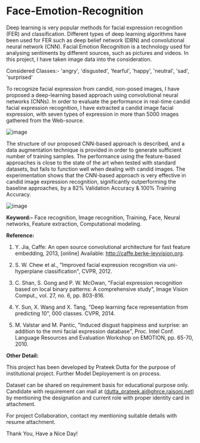 # Face-Emotion-Recognition

Deep learning is very popular methods for facial expression recognition (FER) and classification. Different types of deep learning algorithms have been used for FER such as deep belief network (DBN) and convolutional neural network (CNN). Facial Emotion Recognition is a technology used for analysing sentiments by different sources, such as pictures and videos. In this project, I have taken image data into the consideration. 

Considered Classes:- 'angry', 'disgusted', 'fearful', 'happy', 'neutral', 'sad', 'surprised'

To recognize facial expression from candid, non-posed images, I have proposed a deep-learning based approach using convolutional neural networks (CNNs). In order to evaluate the performance in real-time candid facial expression recognition, I have extracted a candid image facial expression, with seven types of expression in more than 5000 images gathered from the Web-source.

![image](https://user-images.githubusercontent.com/62097113/144572032-441fe2fa-bc77-4a3e-a2e1-bd872af45616.png)

The structure of our proposed CNN-based approach is described, and a data augmentation technique is provided in order to generate sufficient number of training samples. The performance using the feature-based approaches is close to the state of the art when tested with standard datasets, but fails to function well when dealing with candid images. The experimentation shows that the CNN-based approach is very effective in candid image expression recognition, significantly outperforming the baseline approaches, by a 82% Validation Accuracy & 100% Training Accuracy.


![image](https://user-images.githubusercontent.com/62097113/144571944-bf7569eb-dd85-431c-9e56-f8ceff01882c.png)

**Keyword:-** Face recognition, Image recognition, Training, Face, Neural networks, Feature extraction, Computational modeling.

**Reference:**

1. Y. Jia, Caffe: An open source convolutional architecture for fast feature embedding, 2013, [online] Available: http://caffe.berke-leyvision.org.

2. S. W. Chew et al., "Improved facial expression recognition via uni-hyperplane classification", CVPR, 2012.

3. C. Shan, S. Gong and P. W. McOwan, "Facial expression recognition based on local binary patterns: A comprehensive study", Image Vision Comput., vol. 27, no. 6, pp. 803-816.

4. Y. Sun, X. Wang and X. Tang, "Deep learning face representation from predicting 10", 000 classes. CVPR, 2014.

5. M. Valstar and M. Pantic, "Induced disgust happiness and surprise: an addition to the mmi facial expression database", Proc. Intel Conf. Language Resources and Evaluation Workshop on EMOTION, pp. 65-70, 2010.

**Other Detail:**

This project has been developed by Prateek Dutta for the purpose of institutional project. Further Model Deployement is on process.

Dataset can be shared on requirement basis for educational purpose only. Candidate with requirement can mail at (dutta_prateek.ai@ghrce.raisoni.net) by mentioning the designation and current role with proper identity card in attachment. 

For project Collaboration, contact my mentioning suitable details with resume attachment.

Thank You, Have a Nice Day!
